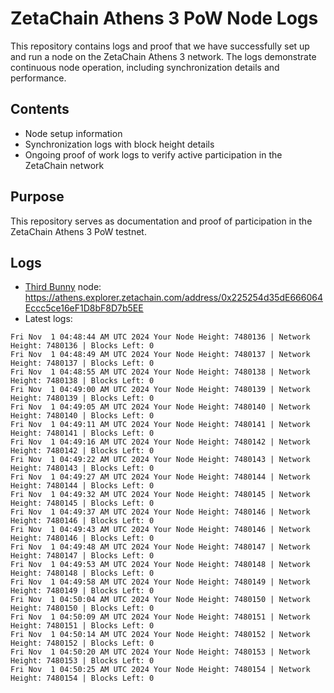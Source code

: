 # ZetaChain Athens 3 PoW Node Logs
This repository contains logs and proof that we have successfully set up and run a node on the ZetaChain Athens 3 network. The logs demonstrate continuous node operation, including synchronization details and performance.

## Contents
- Node setup information
- Synchronization logs with block height details
- Ongoing proof of work logs to verify active participation in the ZetaChain network

## Purpose
This repository serves as documentation and proof of participation in the ZetaChain Athens 3 PoW testnet.

## Logs

- [Third Bunny](https://thirdbunny.xyz/) node: https://athens.explorer.zetachain.com/address/0x225254d35dE666064Eccc5ce16eF1D8bF8D7b5EE
- Latest logs:
```
Fri Nov  1 04:48:44 AM UTC 2024 Your Node Height: 7480136 | Network Height: 7480136 | Blocks Left: 0
Fri Nov  1 04:48:49 AM UTC 2024 Your Node Height: 7480137 | Network Height: 7480137 | Blocks Left: 0
Fri Nov  1 04:48:55 AM UTC 2024 Your Node Height: 7480138 | Network Height: 7480138 | Blocks Left: 0
Fri Nov  1 04:49:00 AM UTC 2024 Your Node Height: 7480139 | Network Height: 7480139 | Blocks Left: 0
Fri Nov  1 04:49:05 AM UTC 2024 Your Node Height: 7480140 | Network Height: 7480140 | Blocks Left: 0
Fri Nov  1 04:49:11 AM UTC 2024 Your Node Height: 7480141 | Network Height: 7480141 | Blocks Left: 0
Fri Nov  1 04:49:16 AM UTC 2024 Your Node Height: 7480142 | Network Height: 7480142 | Blocks Left: 0
Fri Nov  1 04:49:22 AM UTC 2024 Your Node Height: 7480143 | Network Height: 7480143 | Blocks Left: 0
Fri Nov  1 04:49:27 AM UTC 2024 Your Node Height: 7480144 | Network Height: 7480144 | Blocks Left: 0
Fri Nov  1 04:49:32 AM UTC 2024 Your Node Height: 7480145 | Network Height: 7480145 | Blocks Left: 0
Fri Nov  1 04:49:37 AM UTC 2024 Your Node Height: 7480146 | Network Height: 7480146 | Blocks Left: 0
Fri Nov  1 04:49:43 AM UTC 2024 Your Node Height: 7480146 | Network Height: 7480146 | Blocks Left: 0
Fri Nov  1 04:49:48 AM UTC 2024 Your Node Height: 7480147 | Network Height: 7480147 | Blocks Left: 0
Fri Nov  1 04:49:53 AM UTC 2024 Your Node Height: 7480148 | Network Height: 7480148 | Blocks Left: 0
Fri Nov  1 04:49:58 AM UTC 2024 Your Node Height: 7480149 | Network Height: 7480149 | Blocks Left: 0
Fri Nov  1 04:50:04 AM UTC 2024 Your Node Height: 7480150 | Network Height: 7480150 | Blocks Left: 0
Fri Nov  1 04:50:09 AM UTC 2024 Your Node Height: 7480151 | Network Height: 7480151 | Blocks Left: 0
Fri Nov  1 04:50:14 AM UTC 2024 Your Node Height: 7480152 | Network Height: 7480152 | Blocks Left: 0
Fri Nov  1 04:50:20 AM UTC 2024 Your Node Height: 7480153 | Network Height: 7480153 | Blocks Left: 0
Fri Nov  1 04:50:25 AM UTC 2024 Your Node Height: 7480154 | Network Height: 7480154 | Blocks Left: 0
```
